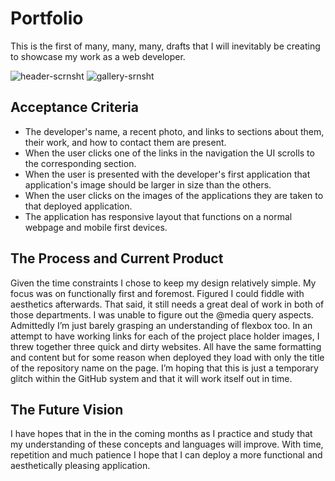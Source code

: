 # Portfolio

This is the first of many, many, many, drafts that I will inevitably be creating to showcase my work as a web developer.

![header-scrnsht](https://user-images.githubusercontent.com/76264693/107136576-a6746980-68d2-11eb-9ef3-ba5a5e081a0e.jpg)
![gallery-srnsht](https://user-images.githubusercontent.com/76264693/107136578-aaa08700-68d2-11eb-88d3-9bee1dcd886d.jpg)

## Acceptance Criteria

* The developer's name, a recent photo, and links to sections about them, their work, and how to contact them are present.
* When the user clicks one of the links in the navigation the UI scrolls to the corresponding section.
* When the user is presented with the developer's first application that application's image should be larger in size than the others.
* When the user clicks on the images of the applications they are taken to that deployed application.
* The application has responsive layout that functions on a normal webpage and mobile first devices.

## The Process and Current Product

Given the time constraints I chose to keep my design relatively simple. My focus was on functionally first and foremost. Figured I could fiddle with aesthetics afterwards. That said, it still needs a great deal of work in both of those departments. I was unable to figure out the @media query aspects. Admittedly I’m just barely grasping an understanding of flexbox too. In an attempt to have working links for each of the project place holder images, I threw together three quick and dirty websites. All have the same formatting and content but for some reason when deployed they load with only the title of the repository name on the page. I’m hoping that this is just a temporary glitch within the GitHub system and that it will work itself out in time. 

## The Future Vision

I have hopes that in the in the coming months as I practice and study that my understanding of these concepts and languages will improve. With time, repetition and much patience I hope that I can deploy a more functional and aesthetically pleasing application.

